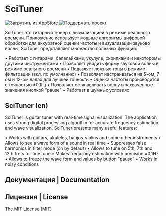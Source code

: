 
# SciTuner

[![Загрузить из AppStore](http://larchik.kreshikhin.com/download.png)](https://itunes.apple.com/us/app/scituner/id952300084?mt=8)
[![Поддержать проект](http://larchik.kreshikhin.com/donate3.png)](http://yasobe.ru/na/scituner#form_submit)


SciTuner это гитарный тюнер с визуализацией в режиме реального времени.
Приложение использует мощные алгоритмы цифровой обработки для аккуратной оценки частоты и визуализации звуково волны.
SciTuner представляет множество полезных функций:

• Работает с гитарами, балалайками, укулуле, скрипками и некоторомы другими инструментами
• Позволяет увидить форму звуковой волны в режиме реального времени
• Подавляет ложные тоны в режиме фильтрации (вкл. по умолчанию)
• Позволяет настраиваться на 5-ом, 7-ом и 12-ом ладах для лучшей точности
• Оценка частоты производится с точностью ±0,1Гц
• Позволяет останавливать волну и захваченные значения кнопкой "pause"
• Работает в шумных условиях


## SciTuner (en)

SciTuner is guitar tuner with real-time signal visualization.
The application uses strong digital processing algorithm for accurate frequency estimation and wave visualization.
SciTuner presents many useful features:

• Works with guitars, ukuleles, banjos, violins and some other instruments
• Allows to see a wave form of a sound in real time
• Suppresses false harmonics in filter mode (on by default)
• Allows to tune on 5th, 7th and 12th frets for fine tune
• Makes frequency estimation with precision ±0,1Hz
• Allows to freeze the wave form and values by button "pause"
• Works in noisy conditions

## Документация | Documentation

## Лицензия | License

The MIT License (MIT)
